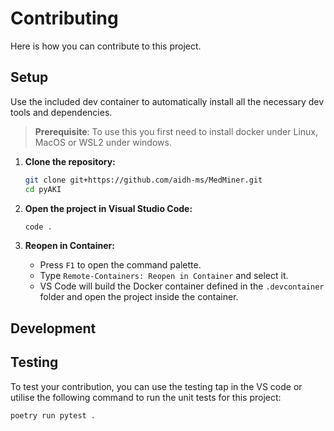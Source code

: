 # Contributing

Here is how you can contribute to this project.

## Setup

Use the included dev container to automatically install all the necessary dev tools and dependencies.

> **Prerequisite**: To use this you first need to install docker under Linux, MacOS or WSL2 under windows.

1. **Clone the repository:**
    ```bash
    git clone git+https://github.com/aidh-ms/MedMiner.git
    cd pyAKI
    ```

2. **Open the project in Visual Studio Code:**
    ```bash
    code .
    ```

3. **Reopen in Container:**
    - Press `F1` to open the command palette.
    - Type `Remote-Containers: Reopen in Container` and select it.
    - VS Code will build the Docker container defined in the `.devcontainer` folder and open the project inside the container.

## Development



## Testing

To test your contribution, you can use the testing tap in the VS code or utilise the following command to run the unit tests for this project:

```shell
poetry run pytest .
```
